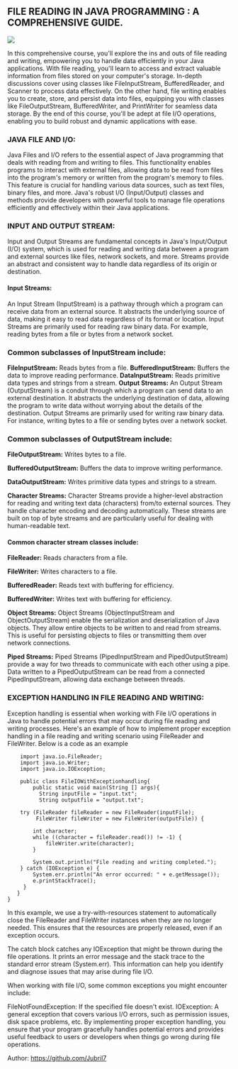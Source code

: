 ## FILE READING IN JAVA PROGRAMMING : A COMPREHENSIVE GUIDE.

<img src="https://shorturl.at/bgnx4">

In this comprehensive course, you'll explore the ins and outs of file reading and writing, empowering you to handle data efficiently in your Java applications. With file reading, you'll learn to access and extract valuable information from files stored on your computer's storage. In-depth discussions cover using classes like FileInputStream, BufferedReader, and Scanner to process data effectively. On the other hand, file writing enables you to create, store, and persist data into files, equipping you with classes like FileOutputStream, BufferedWriter, and PrintWriter for seamless data storage. By the end of this course, you'll be adept at file I/O operations, enabling you to build robust and dynamic applications with ease.

### JAVA FILE AND I/O:
Java Files and I/O refers to the essential aspect of Java programming that deals with reading from and writing to files. This functionality enables programs to interact with external files, allowing data to be read from files into the program's memory or written from the program's memory to files. This feature is crucial for handling various data sources, such as text files, binary files, and more. Java's robust I/O (Input/Output) classes and methods provide developers with powerful tools to manage file operations efficiently and effectively within their Java applications.

### INPUT AND OUTPUT STREAM:
Input and Output Streams are fundamental concepts in Java's Input/Output (I/O) system, which is used for reading and writing data between a program and external sources like files, network sockets, and more. Streams provide an abstract and consistent way to handle data regardless of its origin or destination.

#### Input Streams:
An Input Stream (InputStream) is a pathway through which a program can receive data from an external source. It abstracts the underlying source of data, making it easy to read data regardless of its format or location. Input Streams are primarily used for reading raw binary data. For example, reading bytes from a file or bytes from a network socket.

### Common subclasses of InputStream include:

**FileInputStream:** Reads bytes from a file.
**BufferedInputStream:** Buffers the data to improve reading performance.
**DataInputStream:** Reads primitive data types and strings from a stream.
**Output Streams:**
An Output Stream (OutputStream) is a conduit through which a program can send data to an external destination. It abstracts the underlying destination of data, allowing the program to write data without worrying about the details of the destination. Output Streams are primarily used for writing raw binary data. For instance, writing bytes to a file or sending bytes over a network socket.

### Common subclasses of OutputStream include:

**FileOutputStream:** Writes bytes to a file.

**BufferedOutputStream:** Buffers the data to improve writing performance.

**DataOutputStream:** Writes primitive data types and strings to a stream.

**Character Streams:**
Character Streams provide a higher-level abstraction for reading and writing text data (characters) from/to external sources. They handle character encoding and decoding automatically. These streams are built on top of byte streams and are particularly useful for dealing with human-readable text.

#### Common character stream classes include:

**FileReader:** Reads characters from a file.

**FileWriter:** Writes characters to a file.

**BufferedReader:** Reads text with buffering for efficiency.

**BufferedWriter:** Writes text with buffering for efficiency.

**Object Streams:**
Object Streams (ObjectInputStream and ObjectOutputStream) enable the serialization and deserialization of Java objects. They allow entire objects to be written to and read from streams. This is useful for persisting objects to files or transmitting them over network connections.

**Piped Streams:**
Piped Streams (PipedInputStream and PipedOutputStream) provide a way for two threads to communicate with each other using a pipe. Data written to a PipedOutputStream can be read from a connected PipedInputStream, allowing data exchange between threads.

### EXCEPTION HANDLING IN FILE READING AND WRITING:
Exception handling is essential when working with File I/O operations in Java to handle potential errors that may occur during file reading and writing processes. Here's an example of how to implement proper exception handling in a file reading and writing scenario using FileReader and FileWriter. Below is a code as an example

        
        import java.io.FileReader;
        import java.io.Writer;
        import java.io.IOException;
        
        public class FileIOWithExceptionhandling{
            public static void main(String [] args){
              String inputFile = "input.txt";
              String outputfile = "output.txt";
              
        try (FileReader fileReader = new FileReader(inputFile);
             FileWriter fileWriter = new FileWriter(outputFile)) {

            int character;
            while ((character = fileReader.read()) != -1) {
                fileWriter.write(character);
            }

            System.out.println("File reading and writing completed.");
        } catch (IOException e) {
            System.err.println("An error occurred: " + e.getMessage());
            e.printStackTrace();
         }
       }
    }




In this example, we use a try-with-resources statement to automatically close the FileReader and FileWriter instances when they are no longer needed. This ensures that the resources are properly released, even if an exception occurs.

The catch block catches any IOException that might be thrown during the file operations. It prints an error message and the stack trace to the standard error stream (System.err). This information can help you identify and diagnose issues that may arise during file I/O.

When working with file I/O, some common exceptions you might encounter include:

FileNotFoundException: If the specified file doesn't exist.
IOException: A general exception that covers various I/O errors, such as permission issues, disk space problems, etc.
By implementing proper exception handling, you ensure that your program gracefully handles potential errors and provides useful feedback to users or developers when things go wrong during file operations.








Author: https://github.com/Jubril7
